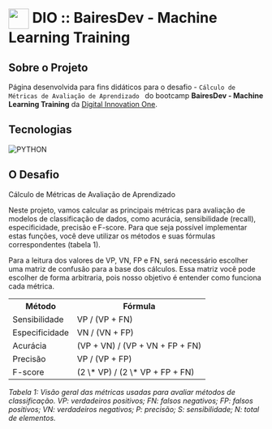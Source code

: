 <h1>
    <a href="https://www.dio.me/">
     <img align="center" width="40px" src="https://hermes.digitalinnovation.one/assets/diome/logo-minimized.png"></a>
    <span> DIO :: BairesDev - Machine Learning Training</span>
</h1>

## Sobre o Projeto

Página desenvolvida para fins didáticos para o desafio - `Cálculo de Métricas de Avaliação de Aprendizado ` do bootcamp **BairesDev - Machine Learning Training** da [Digital Innovation One](https://www.dio.me/). 

## Tecnologias

![PYTHON](https://img.shields.io/badge/PYTHON-000?style=for-the-badge&logo=python&logoColor=30A3DC)

## O Desafio

Cálculo de Métricas de Avaliação de Aprendizado 

Neste projeto, vamos calcular as principais métricas para avaliação de modelos de classificação de dados, como acurácia, sensibilidade (recall), especificidade, precisão e F-score. Para que seja possível implementar estas funções, você deve utilizar os métodos e suas fórmulas correspondentes (tabela 1). 

Para a leitura dos valores de VP, VN, FP e FN, será necessário escolher uma matriz de confusão para a base dos cálculos. Essa matriz você pode escolher de forma arbitraria, pois nosso objetivo é entender como funciona cada métrica.  

<table>
    <tr>
        <th>Método</th>
        <th>Fórmula</th>
    </tr>
    <tr>
        <td>Sensibilidade</td>
        <td>VP / (VP + FN)</td>
    </tr>
    <tr>
        <td>Especificidade</td>
        <td> VN / (VN + FP)</td>
    </tr>
    <tr>
        <td>Acurácia</td>
        <td>(VP + VN) / (VP + VN + FP + FN)</td>
    </tr>
    <tr>
        <td>Precisão</td>
        <td>VP / (VP + FP)</td>
    </tr>
    <tr>
        <td>F-score</td>
        <td>(2 \* VP) / (2 \* VP + FP + FN)</td>
    </tr>
</table>

_Tabela 1: Visão geral das métricas usadas para avaliar métodos de classificação. VP: verdadeiros positivos; FN: falsos negativos; FP: falsos positivos; VN: verdadeiros negativos; P: precisão; S: sensibilidade; N: total de elementos._
 